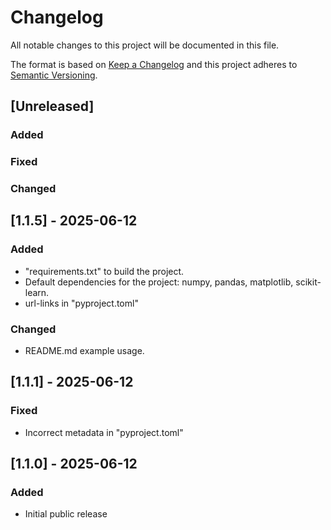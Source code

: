 # Changelog

All notable changes to this project will be documented in this file.

The format is based on [Keep a Changelog](https://keepachangelog.com/en/1.1.0/)
and this project adheres to [Semantic Versioning](https://semver.org/spec/v2.0.0.html).

## [Unreleased]

### Added

### Fixed

### Changed

## [1.1.5] - 2025-06-12

### Added

- "requirements.txt" to build the project.
- Default dependencies for the project: numpy, pandas, matplotlib, scikit-learn.
- url-links in "pyproject.toml"

### Changed

- README.md example usage.

## [1.1.1] - 2025-06-12

### Fixed

- Incorrect metadata in "pyproject.toml"

## [1.1.0] - 2025-06-12

### Added

- Initial public release
